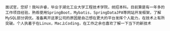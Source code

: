     面试官，您好！我叫许睿，毕业于湖北工业大学工程技术学院，统招本科。目前算是有一年多的工作项目经验，熟练使用SpringBoot，Mybatis，SpringDataJPA等网站开发框架，了解MySQL部分调优。准备离开这家公司的原因是自己想在更大的平台发挥个人能力，在技术上有所突破。个人执着于在Linux，Mac上Coding，在工作之余也喜欢了解一下当下的新技术
